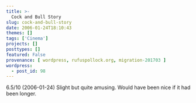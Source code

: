 ```yaml
---
title: >-
  Cock and Bull Story
slug: cock-and-bull-story
date: 2006-01-24T18:10:43
themes: []
tags: ['Cinema']
projects: []
posttypes: []
featured: False
provenance: [ wordpress, rufuspollock.org, migration-201703 ]
wordpress:
  - post_id: 98
---
```


6.5/10 (2006-01-24) Slight but quite amusing. Would have been nice if it had been longer.


